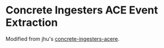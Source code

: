 # Concrete Ingesters ACE Event Extraction
Modified from jhu's [concrete-ingesters-acere](https://www.mvnrepository.com/artifact/edu.jhu.hlt/concrete-ingesters-acere).
